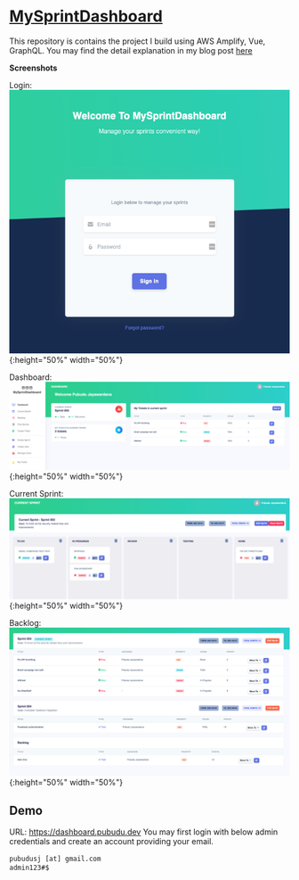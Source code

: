 # [MySprintDashboard](https://dashboard.pubudu.dev)

This repository is contains the project I build using AWS Amplify, Vue, GraphQL. You may find the detail explanation in my blog post [here](https://hashnode.com)

**Screenshots**

Login:
![](github-resources/login-screen.png){:height="50%" width="50%"}

Dashboard:
![Dashboard](github-resources/dashboard.png){:height="50%" width="50%"}

Current Sprint:
![Current Sprint](github-resources/current-sprint.png){:height="50%" width="50%"}

Backlog:
![Backlog](github-resources/backlog.png){:height="50%" width="50%"}


## Demo
URL: https://dashboard.pubudu.dev
You may first login with below admin credentials and create an account providing your email.

    pubudusj [at] gmail.com
    admin123#$

